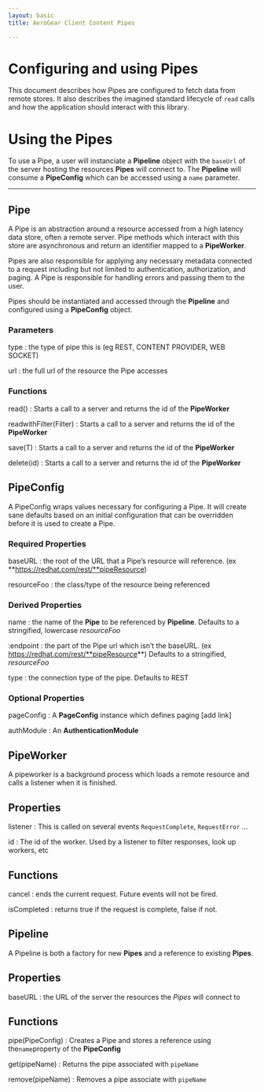 ```yaml
---
layout: basic
title: AeroGear Client Content Pipes 

---
```

# Configuring and using Pipes

This document describes how Pipes are configured to fetch data from remote stores.  It also describes the imagined standard lifecycle of `read` calls and how the application should interact with this library.

# Using the Pipes

To use a Pipe, a user will instanciate a **Pipeline** object with the `baseUrl` of the server hosting the resources **Pipes** will connect to.  The **Pipeline** will consume a **PipeConfig** which can be accessed using a `name` parameter.

-------

## Pipe

A Pipe is an abstraction around a resource accessed from a high latency data store, often a remote server.  Pipe methods which interact with this store are asynchronous and return an identifier mapped to a **PipeWorker**.

Pipes are also responsible for applying any necessary metadata connected to a request including but not limited to authentication, authorization, and paging.  A Pipe is responsible for handling errors and passing them to the user.  

Pipes should be instantiated and accessed through the **Pipeline** and configured using a **PipeConfig** object.

### Parameters

type
: the type of pipe this is (eg REST, CONTENT PROVIDER,  WEB SOCKET)

url
: the full url of the resource the Pipe accesses

### Functions

read()
: Starts a call to a server and returns the id of the **PipeWorker**

readwithFilter(Filter)
: Starts a call to a server and returns the id of the **PipeWorker**

save(T)
: Starts a call to a server and returns the id of the **PipeWorker**

delete(id)
: Starts a call to a server and returns the id of the **PipeWorker**

## PipeConfig

A PipeConfig wraps values necessary for configuring a Pipe.  It will create sane defaults based on an initial configuration that can be overridden before it is used to create a Pipe.

### Required Properties

baseURL
:  the root of the URL that a Pipe’s resource will reference.  (ex **https://redhat.com/rest/**pipeResource)

resourceFoo
: the class/type of the resource being referenced

### Derived Properties

name
: the name of the **Pipe** to be referenced by **Pipeline**.  Defaults to a stringified, lowercase *resourceFoo*

:endpoint
: the part of the Pipe url which isn’t the baseURL.  (ex https://redhat.com/rest/**pipeResource**)  Defaults to a stringified, *resourceFoo*

type
:  the connection type of the pipe.  Defaults to REST

### Optional Properties

pageConfig
: A **PageConfig** instance which defines paging [add link]

authModule
: An **AuthenticationModule**

## PipeWorker

A pipeworker is a background process which loads a remote resource and calls a listener when it is finished.

## Properties

listener
: This is called on several events `RequestComplete`, `RequestError` ...

id
: The id of the worker.  Used by a listener to filter responses, look up workers, etc

## Functions

cancel
: ends the current request.  Future events will not be fired.

isCompleted
: returns true if the request is complete, false if not.

## Pipeline

A Pipeline is both a factory  for new **Pipes** and a reference to existing **Pipes**.

## Properties

baseURL
: the URL of the server the resources the *Pipes* will connect to

## Functions

pipe(PipeConfig)
: Creates a Pipe and stores a reference using the`name`property of the **PipeConfig**

get(pipeName)
: Returns the pipe associated with `pipeName`

remove(pipeName)
: Removes a pipe associate with `pipeName`


